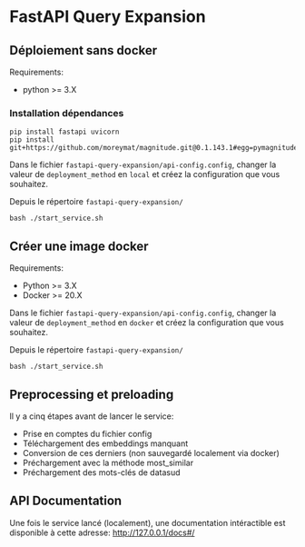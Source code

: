 # FastAPI Query Expansion

## Déploiement sans docker

Requirements: 
- python >= 3.X

### Installation dépendances

```
pip install fastapi uvicorn
pip install git+https://github.com/moreymat/magnitude.git@0.1.143.1#egg=pymagnitude
```

Dans le fichier `fastapi-query-expansion/api-config.config`, changer la valeur de `deployment_method` en `local` et créez la configuration que vous souhaitez.

Depuis le répertoire `fastapi-query-expansion/`

```
bash ./start_service.sh
```

## Créer une image docker

Requirements:
- Python >= 3.X
- Docker >= 20.X

Dans le fichier `fastapi-query-expansion/api-config.config`, changer la valeur de `deployment_method` en `docker` et créez la configuration que vous souhaitez.

Depuis le répertoire `fastapi-query-expansion/`

```
bash ./start_service.sh
```


## Preprocessing et preloading

Il y a cinq étapes avant de lancer le service:

- Prise en comptes du fichier config
- Téléchargement des embeddings manquant
- Conversion de ces derniers    (non sauvegardé localement via docker)
- Préchargement avec la méthode most_similar 
- Préchargement des mots-clés de datasud 

## API Documentation

Une fois le service lancé (localement), une documentation intéractible est disponible à cette adresse: http://127.0.0.1/docs#/
